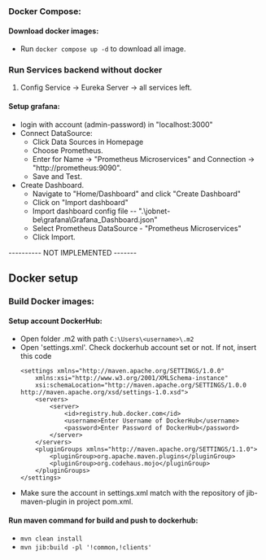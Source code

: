 
### Docker Compose:
#### Download docker images:
- Run `docker compose up -d` to download all image.

### Run Services backend without docker
1. Config Service -> Eureka Server -> all services left.

#### Setup grafana:
- login with account (admin-password) in "localhost:3000"
- Connect DataSource:
    + Click Data Sources in Homepage
    + Choose Prometheus.
    + Enter for Name -> "Prometheus Microservices" and Connection -> "http://prometheus:9090".
    + Save and Test.
- Create Dashboard.
    + Navigate to "Home/Dashboard" and click "Create Dashboard"
    + Click on "Import dashboard"
    + Import dashboard config file -- ".\jobnet-be\grafana\Grafana_Dashboard.json"
    + Select Prometheus DataSource - "Prometheus Microservices"
    + Click Import.


---------- NOT IMPLEMENTED -------
## Docker setup
### Build Docker images:
#### Setup account DockerHub:
 - Open folder .m2 with path  `C:\Users\<username>\.m2`
 - Open 'settings.xml'. Check dockerhub account set or not. If not, insert this code
    ```
    <settings xmlns="http://maven.apache.org/SETTINGS/1.0.0"
        xmlns:xsi="http://www.w3.org/2001/XMLSchema-instance"
        xsi:schemaLocation="http://maven.apache.org/SETTINGS/1.0.0 http://maven.apache.org/xsd/settings-1.0.xsd">
        <servers>
            <server>
                <id>registry.hub.docker.com</id>
                <username>Enter Username of DockerHub</username> 
                <password>Enter Password of DockerHub</password>
            </server>
        </servers>
        <pluginGroups xmlns="http://maven.apache.org/SETTINGS/1.1.0">
            <pluginGroup>org.apache.maven.plugins</pluginGroup>
            <pluginGroup>org.codehaus.mojo</pluginGroup>
        </pluginGroups>
    </settings>
    ```
 - Make sure the account in settings.xml match with the repository of jib-maven-plugin in project pom.xml.
#### Run maven command for build and push to dockerhub:
 - `mvn clean install` 
 - `mvn jib:build -pl '!common,!clients'`